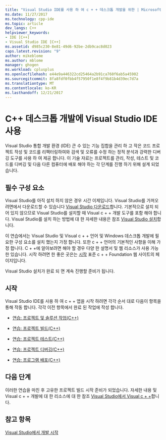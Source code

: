```yaml
---
title: "Visual Studio IDE를 사용 하 여 c + + 데스크톱 개발을 위한 | Microsoft Docs"
ms.date: 11/27/2017
ms.technology: cpp-ide
ms.topic: article
dev_langs: C++
helpviewer_keywords:
- IDE [C++]
- Visual Studio IDE [C++]
ms.assetid: d985c230-8e81-49d6-92be-2db9cac8d023
caps.latest.revision: "9"
author: mikeblome
ms.author: mblome
manager: ghogen
ms.workload: cplusplus
ms.openlocfilehash: e44e9a446322cd25464a2b91ca760f6ab5a45902
ms.sourcegitcommit: 8fa8fdf0fbb4f57950f1e8f4f9b81b4d39ec7d7a
ms.translationtype: MT
ms.contentlocale: ko-KR
ms.lasthandoff: 12/21/2017
---
```

# <a name="using-the-visual-studio-ide-for-c-desktop-development"></a>C++ 데스크톱 개발에 Visual Studio IDE 사용

Visual Studio 통합 개발 환경 (IDE) 큰 수 있는 기능 집합을 관리 하 고 작은 코드 프로젝트 작성 및 코드를 리팩터링하여와 검색 및 오류를 수정 하는 정적 분석과 강력한 디버깅 도구를 사용 하 여 제공 합니다. 이 기술 자료는 프로젝트를 관리, 작성, 테스트 및 코드를 디버깅 및 다음 다른 컴퓨터에 배포 해야 하는 각 단계를 진행 하기 위해 설계 되었습니다.

## <a name="prerequisites"></a>필수 구성 요소

Visual Studio를 아직 설치 하지 않은 경우 시간 이제입니다. Visual Studio를 가져오려면에서 다운로드할 수 있습니다 [Visual Studio 다운로드](http://www.visualstudio.com/downloads/download-visual-studio-vs.aspx)합니다. 기본적으로 설치 되어 있지 않으므로 Visual Studio를 설치할 때 Visual c + + 개발 도구를 포함 해야 합니다. Visual Studio를 설치 하는 방법에 대 한 자세한 내용은 참조 [Visual Studio 설치](/visualstudio/install/install-visual-studio)합니다.

이 연습에서는 Visual Studio 및 Visual c + + 언어 및 Windows 데스크톱 개발에 필요한 구성 요소를 설치 했는지 가정 합니다. 또한 c + + 언어의 기본적인 사항을 이해 가정 합니다. C + +에 알아보려면 해야 할 경우 다양 한 설명서 및 웹 리소스가 사용 가능한 있습니다. 시작 하려면 한 좋은 곳은는 [시작](https://isocpp.org/get-started) 표준 c + + Foundation 웹 사이트의 페이지입니다.

Visual Studio 설치가 완료 되 면 계속 진행할 준비가 됩니다.

## <a name="get-started"></a>시작

Visual Studio IDE를 사용 하 여 c + + 앱을 시작 하려면 각각 순서 대로 다음이 항목을 통해 작동 합니다. 각각 이전 항목에서 완료 된 작업에 작성 합니다.

- [연습: 프로젝트 및 솔루션 작업(C++)](../ide/walkthrough-working-with-projects-and-solutions-cpp.md)

- [연습: 프로젝트 빌드(C++)](../ide/walkthrough-building-a-project-cpp.md)

- [연습: 프로젝트 테스트(C++)](../ide/walkthrough-testing-a-project-cpp.md)

- [연습: 프로젝트 디버깅(C++)](../ide/walkthrough-debugging-a-project-cpp.md)

- [연습: 프로그램 배포(C++)](../ide/walkthrough-deploying-your-program-cpp.md)

## <a name="next-steps"></a>다음 단계

이러한 연습을 마친 후 고유한 프로젝트 빌드 시작 준비가 되었습니다. 자세한 내용 및 Visual c + + 개발에 대 한 리소스에 대 한 참조 [Visual Studio에서 Visual c + +](../visual-cpp-in-visual-studio.md)합니다.

## <a name="see-also"></a>참고 항목

[Visual Studio에서 개발 시작](/visualstudio/ide/get-started-developing-with-visual-studio)